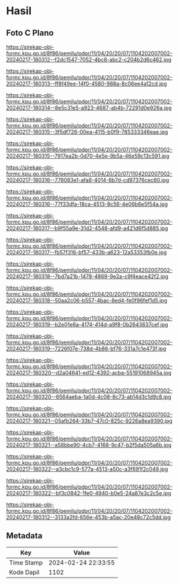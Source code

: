# Hasil

## Foto C Plano

https://sirekap-obj-formc.kpu.go.id/8f86/pemilu/pdpr/11/04/20/20/07/1104202007002-20240217-180312--f2dc1547-7052-4bc8-abc2-c204b2d6c462.jpg

https://sirekap-obj-formc.kpu.go.id/8f86/pemilu/pdpr/11/04/20/20/07/1104202007002-20240217-180313--ff8f49ee-14f0-4580-988a-8c06ee4a12cd.jpg

https://sirekap-obj-formc.kpu.go.id/8f86/pemilu/pdpr/11/04/20/20/07/1104202007002-20240217-180314--8e5c31e5-a923-4687-ab4b-72291d0e926a.jpg

https://sirekap-obj-formc.kpu.go.id/8f86/pemilu/pdpr/11/04/20/20/07/1104202007002-20240217-180315--3f5df726-00ea-4115-b0f9-785333346eae.jpg

https://sirekap-obj-formc.kpu.go.id/8f86/pemilu/pdpr/11/04/20/20/07/1104202007002-20240217-180315--7917ea2b-0d70-4e5e-9b5a-46e59c13c591.jpg

https://sirekap-obj-formc.kpu.go.id/8f86/pemilu/pdpr/11/04/20/20/07/1104202007002-20240217-180316--778083e1-afa8-4014-8b7d-cd97376cec60.jpg

https://sirekap-obj-formc.kpu.go.id/8f86/pemilu/pdpr/11/04/20/20/07/1104202007002-20240217-180316--77f33dfa-18ca-4513-8c56-4e06b6e5f54a.jpg

https://sirekap-obj-formc.kpu.go.id/8f86/pemilu/pdpr/11/04/20/20/07/1104202007002-20240217-180317--b9f55a9e-31d2-4548-afd9-a421d6f5d885.jpg

https://sirekap-obj-formc.kpu.go.id/8f86/pemilu/pdpr/11/04/20/20/07/1104202007002-20240217-180317--fb57f316-bf57-433b-a623-12a53353fb0e.jpg

https://sirekap-obj-formc.kpu.go.id/8f86/pemilu/pdpr/11/04/20/20/07/1104202007002-20240217-180318--7bd7a21b-1478-4869-9e2a-c9f4eace42f2.jpg

https://sirekap-obj-formc.kpu.go.id/8f86/pemilu/pdpr/11/04/20/20/07/1104202007002-20240217-180318--50aa2c06-b557-4bac-8ed4-fe0f96fef1d5.jpg

https://sirekap-obj-formc.kpu.go.id/8f86/pemilu/pdpr/11/04/20/20/07/1104202007002-20240217-180319--b2e01e6a-4174-414d-a9f8-0b2643637cef.jpg

https://sirekap-obj-formc.kpu.go.id/8f86/pemilu/pdpr/11/04/20/20/07/1104202007002-20240217-180319--7226f07e-738d-4b86-bf76-331a7c1e473f.jpg

https://sirekap-obj-formc.kpu.go.id/8f86/pemilu/pdpr/11/04/20/20/07/1104202007002-20240217-180320--d2a04641-ed12-4392-acba-55191068945a.jpg

https://sirekap-obj-formc.kpu.go.id/8f86/pemilu/pdpr/11/04/20/20/07/1104202007002-20240217-180320--6564aeba-1a0d-4c08-8c73-ab14d3c1d9c8.jpg

https://sirekap-obj-formc.kpu.go.id/8f86/pemilu/pdpr/11/04/20/20/07/1104202007002-20240217-180321--05afb264-33b7-47c0-825c-9226a8ea9390.jpg

https://sirekap-obj-formc.kpu.go.id/8f86/pemilu/pdpr/11/04/20/20/07/1104202007002-20240217-180321--a58bbe90-4cb7-4168-9c47-b2f5da505a6b.jpg

https://sirekap-obj-formc.kpu.go.id/8f86/pemilu/pdpr/11/04/20/20/07/1104202007002-20240217-180322--a3cbc1c9-577a-4513-a50c-a3f691f2c049.jpg

https://sirekap-obj-formc.kpu.go.id/8f86/pemilu/pdpr/11/04/20/20/07/1104202007002-20240217-180322--bf3c0842-1fe0-4940-b0e5-24a87e3c2c5e.jpg

https://sirekap-obj-formc.kpu.go.id/8f86/pemilu/pdpr/11/04/20/20/07/1104202007002-20240217-180312--3133a2fd-656e-453b-a5ac-20e48c72c5dd.jpg


## Metadata

| Key        | Value               |
| ---------- | ------------------- |
| Time Stamp | 2024-02-24 22:33:55 |
| Kode Dapil | 1102                |



